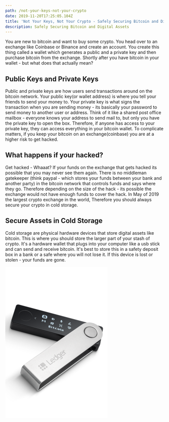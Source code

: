 ```yaml
---
path: /not-your-keys-not-your-crypto
date: 2019-11-20T17:25:05.104Z
title: 'Not Your Keys, Not Your Crypto - Safely Securing Bitcoin and Digital Assets'
description: Safely Securing Bitcoin and Digital Assets
---
```

You are new to bitcoin and want to buy some crypto. You head over to an exchange like Coinbase or Binance and create an account. You create this thing called a wallet which generates a public and a private key and then purchase bitcoin from the exchange. Shortly after you have bitcoin in your wallet - but what does that actually mean? 

## Public Keys and Private Keys

Public and private keys are how users send transactions around on the bitcoin network. Your public key(or wallet address) is where you tell your friends to send your money to. Your private key is what signs the transaction when you are sending money - its basically your password to send money to another user or address. Think of it like a shared post office mailbox - everyone knows your address to send mail to, but only you have the private key to open the box. Therefore, if anyone has access to your private key, they can access everything in your bitcoin wallet. To complicate matters, if you keep your bitcoin on an exchange(coinbase) you are at a higher risk to get hacked.

## What happens if your hacked?

Get hacked - Whaaat? If your funds on the exchange that gets hacked its possible that you may never see them again. There is no middleman gatekeeper (think paypal - which stores your funds between your bank and another party) in the bitcoin network that controls funds and says where they go. Therefore depending on the size of the hack - its possible the exchange would not have enough funds to cover the hack. In May of 2019 the largest crypto exchange in the world,  Therefore you should always secure your crypto in cold storage.

## Secure Assets in Cold Storage

Cold storage are physical hardware devices that store digital assets like bitcoin. This is where you should store the larger part of your stash of crypto. It's a hardware wallet that plugs into your computer like a usb stick and can send and receive bitcoin. It's best to store this in a safety deposit box in a bank or a safe where you will not lose it. If this device is lost or stolen - your funds are gone.

![A NanoLedger Hardware Wallet](./ledger-nano.png)



